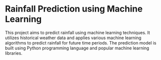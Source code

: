 # Rainfall Prediction using Machine Learning

This project aims to predict rainfall using machine learning techniques. It utilizes historical weather data and applies various machine learning algorithms to predict rainfall for future time periods. The prediction model is built using Python programming language and popular machine learning libraries.
